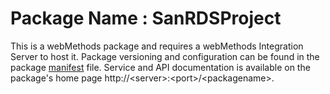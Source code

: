 # Package Name : SanRDSProject
This is a webMethods package and requires a webMethods Integration Server to host it. Package versioning and configuration can be found in the package [manifest](./SanRDSProject/manifest.v3) file. Service and API documentation is available on the package's home page http://&lt;server&gt;:&lt;port&gt;/&lt;packagename>.